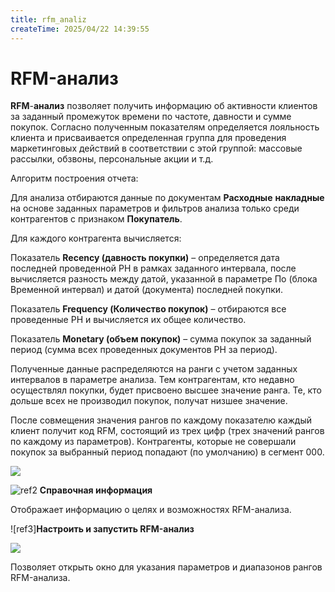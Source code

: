 ```yaml
---
title: rfm_analiz
createTime: 2025/04/22 14:39:55
---
```

# RFM-анализ

**RFM**-**анализ** позволяет получить информацию об активности клиентов за заданный промежуток времени по частоте, давности и сумме покупок. Согласно полученным показателям определяется лояльность клиента и присваивается определенная группа для проведения маркетинговых действий в соответствии с этой группой: массовые рассылки, обзвоны, персональные акции и т.д.

Алгоритм построения отчета:

Для анализа отбираются данные по документам **Расходные** **накладные** на основе заданных параметров и фильтров анализа только среди контрагентов с признаком **Покупатель**.

Для каждого контрагента вычисляется:

Показатель **Recency (давность покупки)** – определяется дата последней проведенной РН в рамках заданного интервала, после вычисляется разность между датой, указанной в параметре По (блока Временной интервал) и датой (документа) последней покупки.

Показатель **Frequency (Количество покупок)** – отбираются все проведенные РН и вычисляется их общее количество.

Показатель **Monetary (объем покупок)** – сумма покупок за заданный период (сумма всех проведенных документов РН за период).

Полученные данные распределяются на ранги с учетом заданных интервалов в параметре анализа. Тем контрагентам, кто недавно осуществлял покупки, будет присвоено высшее значение ранга. Те, кто дольше всех не производил покупок, получат низшее значение.

После совмещения значения рангов по каждому показателю каждый клиент получит код RFM, состоящий из трех цифр (трех значений рангов по каждому из параметров). Контрагенты, которые не совершали покупок за выбранный период попадают (по умолчанию) в сегмент 000.

![](Aspose.Words.83ab1c44-6b28-430a-a5f2-4d9e6ba1abd4.367.png)

![ref2](Aspose.Words.83ab1c44-6b28-430a-a5f2-4d9e6ba1abd4.004.png) **Справочная информация**

Отображает информацию о целях и возможностях RFM-анализа.

![ref3]**Настроить и запустить RFM-анализ**

![](Aspose.Words.83ab1c44-6b28-430a-a5f2-4d9e6ba1abd4.368.png)

Позволяет открыть окно для указания параметров и диапазонов рангов RFM-анализа.
